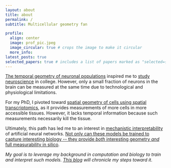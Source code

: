 ```yaml
---
layout: about
title: about
permalink: /
subtitle: Multicellular geometry fan

profile:
  align: center
  image: prof_pic.jpeg
  image_circular: true # crops the image to make it circular
  more_info:
latest_posts: true
selected_papers: true # includes a list of papers marked as "selected={true}"
---
```


[The temporal geometry of neuronal populations](https://www.nature.com/articles/nn.3643) inspired me to [study neuroscience](https://journals.physiology.org/doi/full/10.1152/jn.00078.2018) in college.
However, only a small fraction of neurons in the brain can be measured at the same time due to technological and physiological limitations.

For my PhD, I pivoted toward [spatial geometry of cells using spatial transcriptomics](https://www.biorxiv.org/content/10.1101/2024.08.14.607982v1.abstract), as it provides measurements of more cells in more accessible tissues.
However, it lacks temporal information because such measurements necessarily kill the tissue.

Ultimately, this path has led me to an interest in [mechanistic interpretability](https://www.anthropic.com/research#interpretability) of artificial neural networks.
[Not only can these models be trained to capture interesting biology -- they provide *both* interesting geometry *and* full measurability in silico](https://www.markov.bio/research/mech-interp-path-to-e2e-biology).

*My goal is to leverage my background in computation and biology to train and interpret such models.*
*[This blog](/blog) will chronicle my steps toward it.*